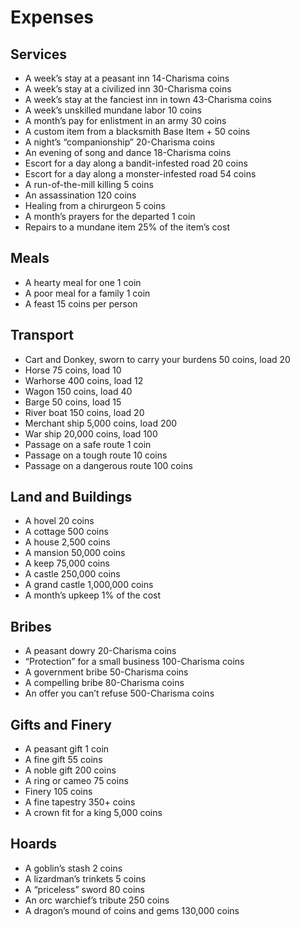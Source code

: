 # Expenses

## Services

- A week’s stay at a peasant inn 14-Charisma coins
- A week’s stay at a civilized inn 30-Charisma coins
- A week’s stay at the fanciest inn in town 43-Charisma coins
- A week’s unskilled mundane labor 10 coins
- A month’s pay for enlistment in an army 30 coins
- A custom item from a blacksmith Base Item + 50 coins
- A night’s “companionship” 20-Charisma coins
- An evening of song and dance 18-Charisma coins
- Escort for a day along a bandit-infested road 20 coins
- Escort for a day along a monster-infested road 54 coins
- A run-of-the-mill killing 5 coins
- An assassination 120 coins
- Healing from a chirurgeon 5 coins
- A month’s prayers for the departed 1 coin
- Repairs to a mundane item 25% of the item’s cost

## Meals

- A hearty meal for one 1 coin
- A poor meal for a family 1 coin
- A feast 15 coins per person

## Transport

- Cart and Donkey, sworn to carry your burdens 50 coins, load 20
- Horse 75 coins, load 10
- Warhorse 400 coins, load 12
- Wagon 150 coins, load 40
- Barge 50 coins, load 15
- River boat 150 coins, load 20
- Merchant ship 5,000 coins, load 200
- War ship 20,000 coins, load 100
- Passage on a safe route 1 coin
- Passage on a tough route 10 coins
- Passage on a dangerous route 100 coins

## Land and Buildings

- A hovel 20 coins
- A cottage 500 coins
- A house 2,500 coins
- A mansion 50,000 coins
- A keep 75,000 coins
- A castle 250,000 coins
- A grand castle 1,000,000 coins
- A month’s upkeep 1% of the cost

## Bribes

- A peasant dowry 20-Charisma coins
- “Protection” for a small business 100-Charisma coins
- A government bribe 50-Charisma coins
- A compelling bribe 80-Charisma coins
- An offer you can’t refuse 500-Charisma coins

## Gifts and Finery

- A peasant gift 1 coin
- A fine gift 55 coins
- A noble gift 200 coins
- A ring or cameo 75 coins
- Finery 105 coins
- A fine tapestry 350+ coins
- A crown fit for a king 5,000 coins

## Hoards

- A goblin’s stash 2 coins
- A lizardman’s trinkets 5 coins
- A “priceless” sword 80 coins
- An orc warchief’s tribute 250 coins
- A dragon’s mound of coins and gems 130,000 coins